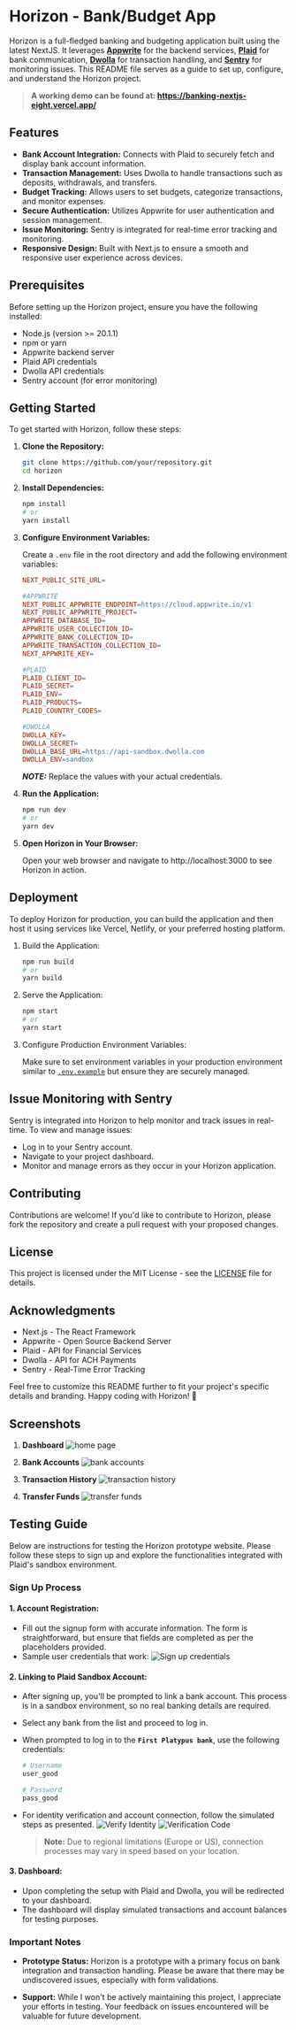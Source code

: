 # Horizon - Bank/Budget App

Horizon is a full-fledged banking and budgeting application built using the latest NextJS. It leverages **[Appwrite](https://appwrite.io/)** for the backend services, **[Plaid](https://plaid.com/)** for bank communication, **[Dwolla](https://www.dwolla.com/)** for transaction handling, and **[Sentry](https://sentry.io/)** for monitoring issues. This README file serves as a guide to set up, configure, and understand the Horizon project.

> **A working demo can be found at: https://banking-nextjs-eight.vercel.app/**

## Features

- **Bank Account Integration:** Connects with Plaid to securely fetch and display bank account information.
- **Transaction Management:** Uses Dwolla to handle transactions such as deposits, withdrawals, and transfers.
- **Budget Tracking:** Allows users to set budgets, categorize transactions, and monitor expenses.
- **Secure Authentication:** Utilizes Appwrite for user authentication and session management.
- **Issue Monitoring:** Sentry is integrated for real-time error tracking and monitoring.
- **Responsive Design:** Built with Next.js to ensure a smooth and responsive user experience across devices.

## Prerequisites

Before setting up the Horizon project, ensure you have the following installed:

- Node.js (version >= 20.1.1)
- npm or yarn
- Appwrite backend server
- Plaid API credentials
- Dwolla API credentials
- Sentry account (for error monitoring)

## Getting Started

To get started with Horizon, follow these steps:

1. **Clone the Repository:**

   ```bash
   git clone https://github.com/your/repository.git
   cd horizon
   ```

2. **Install Dependencies:**

   ```bash
   npm install
   # or
   yarn install
   ```

3. **Configure Environment Variables:**

   Create a `.env` file in the root directory and add the following environment variables:

   ```makefile
   NEXT_PUBLIC_SITE_URL=

   #APPWRITE
   NEXT_PUBLIC_APPWRITE_ENDPOINT=https://cloud.appwrite.io/v1
   NEXT_PUBLIC_APPWRITE_PROJECT=
   APPWRITE_DATABASE_ID=
   APPWRITE_USER_COLLECTION_ID=
   APPWRITE_BANK_COLLECTION_ID=
   APPWRITE_TRANSACTION_COLLECTION_ID=
   NEXT_APPWRITE_KEY=

   #PLAID
   PLAID_CLIENT_ID=
   PLAID_SECRET=
   PLAID_ENV=
   PLAID_PRODUCTS=
   PLAID_COUNTRY_CODES=

   #DWOLLA
   DWOLLA_KEY=
   DWOLLA_SECRET=
   DWOLLA_BASE_URL=https://api-sandbox.dwolla.com
   DWOLLA_ENV=sandbox
   ```

   **_NOTE:_** Replace the values with your actual credentials.

4. **Run the Application:**

   ```bash
   npm run dev
   # or
   yarn dev
   ```

5. **Open Horizon in Your Browser:**

   Open your web browser and navigate to http://localhost:3000 to see Horizon in action.

## Deployment

To deploy Horizon for production, you can build the application and then host it using services like Vercel, Netlify, or your preferred hosting platform.

1. Build the Application:

   ```bash
   npm run build
   # or
   yarn build
   ```

2. Serve the Application:

   ```bash
   npm start
   # or
   yarn start
   ```

3. Configure Production Environment Variables:

   Make sure to set environment variables in your production environment similar to [`.env.example`](./.env.example) but ensure they are securely managed.

## Issue Monitoring with Sentry

Sentry is integrated into Horizon to help monitor and track issues in real-time. To view and manage issues:

- Log in to your Sentry account.
- Navigate to your project dashboard.
- Monitor and manage errors as they occur in your Horizon application.

## Contributing

Contributions are welcome! If you'd like to contribute to Horizon, please fork the repository and create a pull request with your proposed changes.

## License

This project is licensed under the MIT License - see the [LICENSE](./LICENSE) file for details.

## Acknowledgments

- Next.js - The React Framework
- Appwrite - Open Source Backend Server
- Plaid - API for Financial Services
- Dwolla - API for ACH Payments
- Sentry - Real-Time Error Tracking

Feel free to customize this README further to fit your project's specific details and branding. Happy coding with Horizon! 🌅

## Screenshots

1. **Dashboard**
   ![home page](./screenshots/image.png)

2. **Bank Accounts**
   ![bank accounts](./screenshots/image-1.png)

3. **Transaction History**
   ![transaction history](./screenshots/image-2.png)

4. **Transfer Funds**
   ![transfer funds](./screenshots/image-3.png)

## Testing Guide

Below are instructions for testing the Horizon prototype website. Please follow these steps to sign up and explore the functionalities integrated with Plaid's sandbox environment.

### Sign Up Process

#### 1. Account Registration:

- Fill out the signup form with accurate information. The form is straightforward, but ensure that fields are completed as per the placeholders provided.
- Sample user credentials that work:
  ![Sign up credentials](./screenshots/Signup.png)

#### 2. Linking to Plaid Sandbox Account:

- After signing up, you'll be prompted to link a bank account. This process is in a sandbox environment, so no real banking details are required.
- Select any bank from the list and proceed to log in.
- When prompted to log in to the **`First Platypus bank`**, use the following credentials:

  ```bash
  # Username
  user_good

  # Password
  pass_good
  ```

- For identity verification and account connection, follow the simulated steps as presented.
  ![Verify Identity](./screenshots/verify-identity.png)
  ![Verification Code](./screenshots/verification-code.png)

  > **Note:** Due to regional limitations (Europe or US), connection processes may vary in speed based on your location.

#### 3. Dashboard:

- Upon completing the setup with Plaid and Dwolla, you will be redirected to your dashboard.
- The dashboard will display simulated transactions and account balances for testing purposes.

### Important Notes

- **Prototype Status:** Horizon is a prototype with a primary focus on bank integration and transaction handling. Please be aware that there may be undiscovered issues, especially with form validations.

- **Support:** While I won't be actively maintaining this project, I appreciate your efforts in testing. Your feedback on issues encountered will be valuable for future development.
